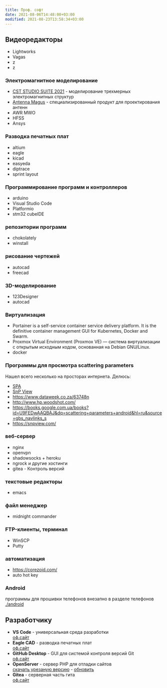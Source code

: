 ```yaml
---
title: Проф. софт
date: 2021-08-06T14:48:00+03:00
modified: 2021-08-23T13:58:34+03:00
---
```

## Видеоредакторы
- Lightworks
- Vagas
- z
- z

### Электромагнитное моделирование
- [CST STUDIO SUITE 2021](http://eurointech.ru/eda/microwave_design/cst/CST-STUDIO-SUITE.phtml) - моделирование трехмерных электромагнитных структур
- [Antenna Magus](http://eurointech.ru/eda/microwave_design/cst/Antenna-Magus.phtml) - специализированный продукт для проектирования антенн
- AWR MWO
- HFSS
- Ansys

### Разводка печатных плат
- altium
- eagle
- kicad
- easyeda
- diptrace
- sprint layout

### Программирование программ и контроллеров
- arduino
- Visual Studio Code
- Platformio
- stm32 cubeIDE


### репозитории программ
- chokolately
- winstall

### рисование чертежей
- autocad
- freecad

### 3D-моделирование
- 123Designer
- autocad


### Виртуализация
- Portainer is a self-service container service delivery platform. It is the definitive container management GUI for Kubernetes, Docker and Swarm.
- Proxmox Virtual Environment (Proxmox VE) — система виртуализации с открытым исходным кодом, основанная на Debian GNU/Linux.
- docker

### Программы для просмотра scattering parameters

Нашел всего несколько на просторах интернета. Делюсь:
* [SPA](https://www.ag-rf-engineering.de/products/software/s-parameter-viewer/)
* [SnP View](#)
* https://www.dataweek.co.za/63748n
* http://www.hp.woodshot.com/
* https://books.google.com.ua/books?id=U9FEDwAAQBAJ&dq=scattering+parameters+android&hl=ru&source=gbs_navlinks_s
* https://snpview.com/


### веб-сервер
- nginx
- openvpn
- shadowsocks + heroku
- ngrock и другие хостинги
- gitea - Контроль версий


### текстовые редакторы
- emacs

### файл менеджер
- midnight commander

### FTP-клиенты, терминал
- WinSCP
- Putty



### автоматизация
- <https://corezoid.com/>
- auto hot key

### Android
программы для прошивки телефонов внезапно в разделе телефонов [./android](./android)

## Разработчику
- **VS Code** - универсальная среда разработки  
  [оф.сайт](#)
- **Eagle CAD** - разводка печатных плат  
  [оф.сайт](#)
- **GitHub Desktop** - GUI для системой контроля версий Git  
  [оф.сайт](#)
- **OpenServer** - сервер PHP для отладки сайтов  
  [скачать урезаную версию](#) -
  [обновить](#)
- **Gitea** - серверная часть гита<br>
  [оф.сайт](#)


